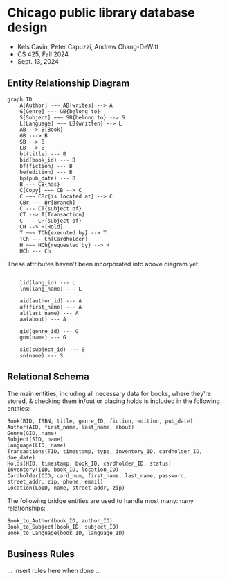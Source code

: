 <div id="user-content-title">

# Chicago public library database design

- Kels Cavin, Peter Capuzzi, Andrew Chang-DeWitt
- CS 425, Fall 2024
- Sept. 13, 2024

</div>

## Entity Relationship Diagram

<!--![Entity relationship diagram, using Chen notation](erd.svg)-->

```mermaid
graph TD
    A[Author] ~~~ AB{writes} --> A
    G[Genre] --- GB{belong to}
    S[Subject] ~~~ SB{belong to} --> S
    L[Language] ~~~ LB{written} --> L
    AB --> B[Book]
    GB ---> B
    SB --> B
    LB --> B
    bt(title) --- B
    bid(book_id) --- B
    bf(fiction) --- B
    be(edition) --- B
    bp(pub_date) --- B
    B --- CB{has}
    C[Copy] ~~~ CB --> C
    C ~~~ CBr{is located at} --> C
    CBr --- Br[Branch]
    C --- CT{subject of}
    CT --> T[Transaction]
    C --- CH{subject of}
    CH --> H[Hold]
    T ~~~ TCh{executed by} --> T
    TCh --- Ch[Cardholder]
    H ~~~ HCh{requested by} --> H
    HCh --- Ch
```

These attributes haven't been incorporated into above diagram yet:

```mermaid

    lid(lang_id) --- L
    lnm(lang_name) --- L

    aid(author_id) --- A
    af(first_name) --- A
    al(last_name) --- A
    aa(about) --- A

    gid(genre_id) --- G
    gnm(name) --- G

    sid(subject_id) --- S
    sn(name) --- S
```

## Relational Schema

The main entities, including all necessary data for books, where they're stored, & checking them in/out or placing holds is included in the following entities:

```
Book(BID, ISBN, title, genre_ID, fiction, edition, pub_date)
Author(AID, first_name, last_name, about)
Genre(GID, name)
Subject(SID, name)
Language(LID, name)
Transactions(TID, timestamp, type, inventory_ID, cardholder_ID, due_date)
Holds(HID, timestamp, book_ID, cardholder_ID, status)
Inventory(IID, book_ID, location_ID)
Cardholder(CID, card_num, first_name, last_name, password, street_addr, zip, phone, email)
Location(LoID, name, street_addr, zip)
```

The following bridge entities are used to handle most many:many relationships:

```
Book_to_Author(book_ID, author_ID)
Book_to_Subject(book_ID, subject_ID)
Book_to_Language(book_ID, language_ID)
```

## Business Rules

... insert rules here when done ...
